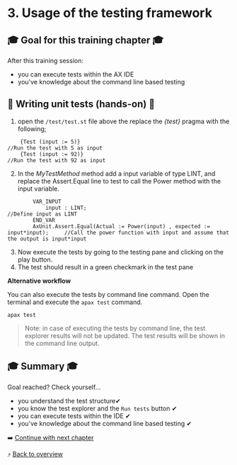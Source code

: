 # 3. Usage of the testing framework

## :mortar_board: Goal for this training chapter :mortar_board:

After this training session:

- you can execute tests within the AX IDE
- you've knowledge about the command line based testing

## :raised_hands: Writing unit tests (hands-on) :raised_hands:

1. open the `/test/test.st` file above the replace the *{test}* pragma with the following;

```
    {Test (input := 5)}                                                     //Run the test with 5 as input
    {Test (input := 92)}                                                    //Run the test with 92 as input
```

2. In the *MyTestMethod* method add a input variable of type LINT, and replace the Assert.Equal line to test to call the Power method with the input variable.

```
        VAR_INPUT
            input : LINT;                                                   //Define input as LINT
        END_VAR
        AxUnit.Assert.Equal(Actual := Power(input) , expected := input*input);     //Call the power function with input and assume that the output is input*input
```


3. Now execute the tests by going to the testing pane and clicking on the play button.
4. The test should result in a green checkmark in the test pane

**Alternative workflow**

You can also execute the tests by command line command. Open the terminal and execute the `apax test` command.

```iec-st
apax test
```

> Note: in case of executing the tests by command line, the test explorer results will not be updated. The test results will be shown in the command line output.

## :mortar_board: Summary :mortar_board:

Goal reached? Check yourself...

- you understand the test structure✔
- you know the test explorer and the `Run tests` button ✔
- you can execute tests within the IDE ✔
- you've knowledge about the command line based testing ✔

:arrow_right: [Continue with next chapter](./4-download.md)

:arrow_heading_up: [Back to overview](./../README.md)
